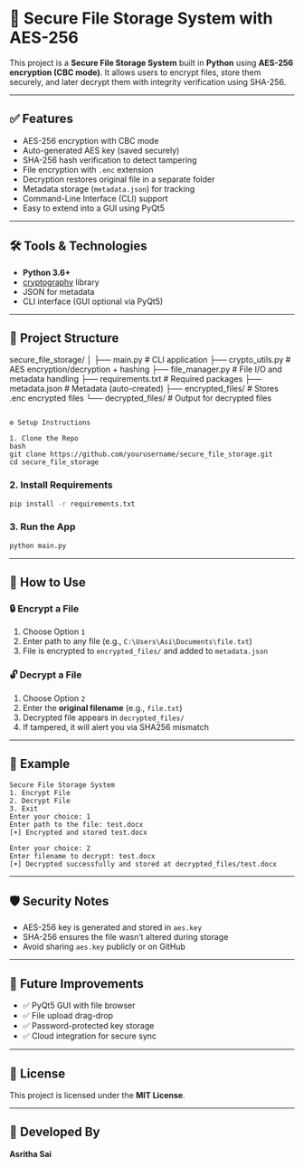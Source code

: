 # 🔐 Secure File Storage System with AES-256

This project is a **Secure File Storage System** built in **Python** using **AES-256 encryption (CBC mode)**. It allows users to encrypt files, store them securely, and later decrypt them with integrity verification using SHA-256.

---

## ✅ Features

- AES-256 encryption with CBC mode
- Auto-generated AES key (saved securely)
- SHA-256 hash verification to detect tampering
- File encryption with `.enc` extension
- Decryption restores original file in a separate folder
- Metadata storage (`metadata.json`) for tracking
- Command-Line Interface (CLI) support
- Easy to extend into a GUI using PyQt5

---

## 🛠️ Tools & Technologies

- **Python 3.6+**
- [cryptography](https://cryptography.io/en/latest/) library
- JSON for metadata
- CLI interface (GUI optional via PyQt5)

---

## 📁 Project Structure


secure\_file\_storage/
│
├── main.py                 # CLI application
├── crypto\_utils.py         # AES encryption/decryption + hashing
├── file\_manager.py         # File I/O and metadata handling
├── requirements.txt        # Required packages
├── metadata.json           # Metadata (auto-created)
├── encrypted\_files/        # Stores .enc encrypted files
└── decrypted\_files/        # Output for decrypted files

````

⚙️ Setup Instructions

1. Clone the Repo
bash
git clone https://github.com/yourusername/secure_file_storage.git
cd secure_file_storage
````

### 2. Install Requirements

```bash
pip install -r requirements.txt
```

### 3. Run the App

```bash
python main.py
```

---

## 🔐 How to Use

### 🔒 Encrypt a File

1. Choose Option `1`
2. Enter path to any file (e.g., `C:\Users\Asi\Documents\file.txt`)
3. File is encrypted to `encrypted_files/` and added to `metadata.json`

### 🔓 Decrypt a File

1. Choose Option `2`
2. Enter the **original filename** (e.g., `file.txt`)
3. Decrypted file appears in `decrypted_files/`
4. If tampered, it will alert you via SHA256 mismatch

---

## 📌 Example

```
Secure File Storage System
1. Encrypt File
2. Decrypt File
3. Exit
Enter your choice: 1
Enter path to the file: test.docx
[+] Encrypted and stored test.docx

Enter your choice: 2
Enter filename to decrypt: test.docx
[+] Decrypted successfully and stored at decrypted_files/test.docx
```

---

## 🛡️ Security Notes

* AES-256 key is generated and stored in `aes.key`
* SHA-256 ensures the file wasn’t altered during storage
* Avoid sharing `aes.key` publicly or on GitHub

---

## 📌 Future Improvements

* ✅ PyQt5 GUI with file browser
* ✅ File upload drag-drop
* ✅ Password-protected key storage
* ✅ Cloud integration for secure sync

---

## 📄 License

This project is licensed under the **MIT License**.

---

## 💬 Developed By

**Asritha Sai**
